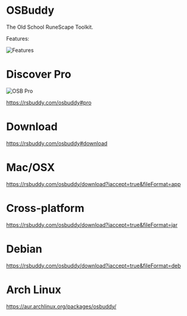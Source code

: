# OSBuddy
The Old School RuneScape Toolkit.

Features:

![Features](https://im.ezgif.com/tmp/ezgif-1-d84decf031.gif "Features")
 
# Discover Pro

![OSB Pro](https://i.gyazo.com/6205feea43b4a32f430fd6b2682518b2.png "OSB Pro")

https://rsbuddy.com/osbuddy#pro

# Download
https://rsbuddy.com/osbuddy#download

# Mac/OSX

https://rsbuddy.com/osbuddy/download?iaccept=true&fileFormat=app

# Cross-platform

https://rsbuddy.com/osbuddy/download?iaccept=true&fileFormat=jar

# Debian

https://rsbuddy.com/osbuddy/download?iaccept=true&fileFormat=deb

# Arch Linux

https://aur.archlinux.org/packages/osbuddy/

